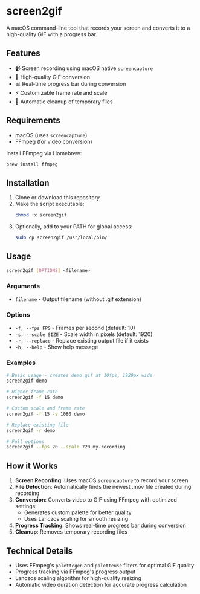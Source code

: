 # screen2gif

A macOS command-line tool that records your screen and converts it to a high-quality GIF with a progress bar.

## Features

- 📹 Screen recording using macOS native `screencapture`
- 🎨 High-quality GIF conversion
- 📊 Real-time progress bar during conversion
- ⚡ Customizable frame rate and scale
- 🔄 Automatic cleanup of temporary files

## Requirements

- macOS (uses `screencapture`)
- FFmpeg (for video conversion)

Install FFmpeg via Homebrew:

```bash
brew install ffmpeg
```

## Installation

1. Clone or download this repository
2. Make the script executable:
   ```bash
   chmod +x screen2gif
   ```
3. Optionally, add to your PATH for global access:
   ```bash
   sudo cp screen2gif /usr/local/bin/
   ```

## Usage

```bash
screen2gif [OPTIONS] <filename>
```

### Arguments
- `filename` - Output filename (without .gif extension)

### Options
- `-f, --fps FPS` - Frames per second (default: 10)
- `-s, --scale SIZE` - Scale width in pixels (default: 1920)
- `-r, --replace` - Replace existing output file if it exists
- `-h, --help` - Show help message

### Examples

```bash
# Basic usage - creates demo.gif at 10fps, 1920px wide
screen2gif demo

# Higher frame rate
screen2gif -f 15 demo

# Custom scale and frame rate
screen2gif -f 15 -s 1080 demo

# Replace existing file
screen2gif -r demo

# Full options
screen2gif --fps 20 --scale 720 my-recording
```

## How it Works

1. **Screen Recording**: Uses macOS `screencapture` to record your screen
2. **File Detection**: Automatically finds the newest .mov file created during recording
3. **Conversion**: Converts video to GIF using FFmpeg with optimized settings:
   - Generates custom palette for better quality
   - Uses Lanczos scaling for smooth resizing
4. **Progress Tracking**: Shows real-time progress bar during conversion
5. **Cleanup**: Removes temporary recording files

## Technical Details

- Uses FFmpeg's `palettegen` and `paletteuse` filters for optimal GIF quality
- Progress tracking via FFmpeg's progress output
- Lanczos scaling algorithm for high-quality resizing
- Automatic video duration detection for accurate progress calculation
